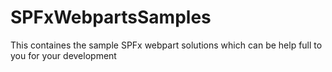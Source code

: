# SPFxWebpartsSamples
This containes the sample SPFx webpart solutions which can be help full to you for your development
